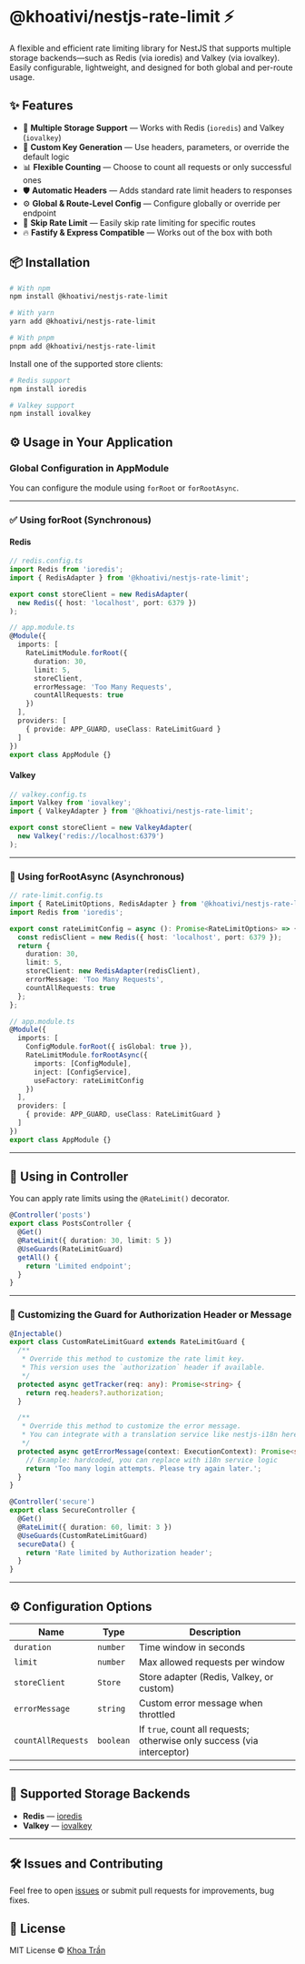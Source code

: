 # @khoativi/nestjs-rate-limit ⚡

A flexible and efficient rate limiting library for NestJS that supports multiple storage backends—such as Redis (via ioredis) and Valkey (via iovalkey).  
Easily configurable, lightweight, and designed for both global and per-route usage.

## ✨ Features

- 🔁 **Multiple Storage Support** — Works with Redis (`ioredis`) and Valkey (`iovalkey`)
- 🧠 **Custom Key Generation** — Use headers, parameters, or override the default logic
- 📊 **Flexible Counting** — Choose to count all requests or only successful ones
- 🛡️ **Automatic Headers** — Adds standard rate limit headers to responses
- ⚙️ **Global & Route-Level Config** — Configure globally or override per endpoint
- 🚫 **Skip Rate Limit** — Easily skip rate limiting for specific routes
- 🔥 **Fastify & Express Compatible** — Works out of the box with both

## 📦 Installation

```bash
# With npm
npm install @khoativi/nestjs-rate-limit

# With yarn
yarn add @khoativi/nestjs-rate-limit

# With pnpm
pnpm add @khoativi/nestjs-rate-limit
```

Install one of the supported store clients:

```bash
# Redis support
npm install ioredis

# Valkey support
npm install iovalkey
```


## ⚙️ Usage in Your Application

### Global Configuration in AppModule

You can configure the module using `forRoot` or `forRootAsync`.

---

### ✅ Using forRoot (Synchronous)

#### Redis

```ts
// redis.config.ts
import Redis from 'ioredis';
import { RedisAdapter } from '@khoativi/nestjs-rate-limit';

export const storeClient = new RedisAdapter(
  new Redis({ host: 'localhost', port: 6379 })
);
```

```ts
// app.module.ts
@Module({
  imports: [
    RateLimitModule.forRoot({
      duration: 30,
      limit: 5,
      storeClient,
      errorMessage: 'Too Many Requests',
      countAllRequests: true
    })
  ],
  providers: [
    { provide: APP_GUARD, useClass: RateLimitGuard }
  ]
})
export class AppModule {}
```

#### Valkey

```ts
// valkey.config.ts
import Valkey from 'iovalkey';
import { ValkeyAdapter } from '@khoativi/nestjs-rate-limit';

export const storeClient = new ValkeyAdapter(
  new Valkey('redis://localhost:6379')
);
```

---

### 🔄 Using forRootAsync (Asynchronous)

```ts
// rate-limit.config.ts
import { RateLimitOptions, RedisAdapter } from '@khoativi/nestjs-rate-limit';
import Redis from 'ioredis';

export const rateLimitConfig = async (): Promise<RateLimitOptions> => {
  const redisClient = new Redis({ host: 'localhost', port: 6379 });
  return {
    duration: 30,
    limit: 5,
    storeClient: new RedisAdapter(redisClient),
    errorMessage: 'Too Many Requests',
    countAllRequests: true
  };
};
```

```ts
// app.module.ts
@Module({
  imports: [
    ConfigModule.forRoot({ isGlobal: true }),
    RateLimitModule.forRootAsync({
      imports: [ConfigModule],
      inject: [ConfigService],
      useFactory: rateLimitConfig
    })
  ],
  providers: [
    { provide: APP_GUARD, useClass: RateLimitGuard }
  ]
})
export class AppModule {}
```

---

## 🚀 Using in Controller

You can apply rate limits using the `@RateLimit()` decorator.

```ts
@Controller('posts')
export class PostsController {
  @Get()
  @RateLimit({ duration: 30, limit: 5 })
  @UseGuards(RateLimitGuard)
  getAll() {
    return 'Limited endpoint';
  }
}
```

---

### 🔐 Customizing the Guard for Authorization Header or Message

```ts
@Injectable()
export class CustomRateLimitGuard extends RateLimitGuard {
  /**
   * Override this method to customize the rate limit key.
   * This version uses the `authorization` header if available.
   */
  protected async getTracker(req: any): Promise<string> {
    return req.headers?.authorization;
  }

  /**
   * Override this method to customize the error message.
   * You can integrate with a translation service like nestjs-i18n here.
   */
  protected async getErrorMessage(context: ExecutionContext): Promise<string> {
    // Example: hardcoded, you can replace with i18n service logic
    return 'Too many login attempts. Please try again later.';
  }
}
```

```ts
@Controller('secure')
export class SecureController {
  @Get()
  @RateLimit({ duration: 60, limit: 3 })
  @UseGuards(CustomRateLimitGuard)
  secureData() {
    return 'Rate limited by Authorization header';
  }
}
```

---

## ⚙️ Configuration Options

| Name             | Type      | Description                                                  |
|------------------|-----------|--------------------------------------------------------------|
| `duration`       | `number`  | Time window in seconds                                       |
| `limit`          | `number`  | Max allowed requests per window                              |
| `storeClient`    | `Store`   | Store adapter (Redis, Valkey, or custom)                     |
| `errorMessage`   | `string`  | Custom error message when throttled                          |
| `countAllRequests` | `boolean` | If `true`, count all requests; otherwise only success (via interceptor) |

---

## 💾 Supported Storage Backends

- **Redis** — [ioredis](https://github.com/luin/ioredis)
- **Valkey** — [iovalkey](https://github.com/valkey-io/iovalkey)

---

## 🛠️ Issues and Contributing

Feel free to open [issues](https://github.com/khoativi/nestjs-rate-limit/issues) or submit pull requests for improvements, bug fixes.

## 📄 License

MIT License © [Khoa Trần](https://github.com/khoativi)
